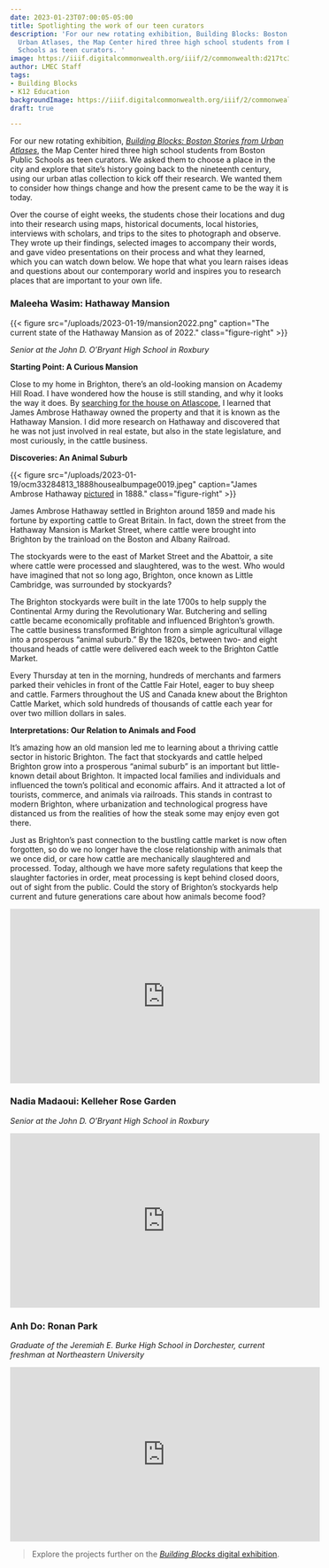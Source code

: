 ```yaml
---
date: 2023-01-23T07:00:05-05:00
title: Spotlighting the work of our teen curators
description: 'For our new rotating exhibition, Building Blocks: Boston Stories from
  Urban Atlases, the Map Center hired three high school students from Boston Public
  Schools as teen curators. '
image: https://iiif.digitalcommonwealth.org/iiif/2/commonwealth:d217tc36d/558,786,7789,4779/full/0/default.jpg
author: LMEC Staff
tags:
- Building Blocks
- K12 Education
backgroundImage: https://iiif.digitalcommonwealth.org/iiif/2/commonwealth:d217tc36d/558,786,7789,4779/full/0/default.jpg
draft: true

---
```

For our new rotating exhibition, [_Building Blocks: Boston Stories from Urban Atlases_](https://www.leventhalmap.org/digital-exhibitions/building-blocks/), the Map Center hired three high school students from Boston Public Schools as teen curators. We asked them to choose a place in the city and explore that site’s history going back to the nineteenth century, using our urban atlas collection to kick off their research. We wanted them to consider how things change and how the present came to be the way it is today.

Over the course of eight weeks, the students chose their locations and dug into their research using maps, historical documents, local histories, interviews with scholars, and trips to the sites to photograph and observe. They wrote up their findings, selected images to accompany their words, and gave video presentations on their process and what they learned, which you can watch down below. We hope that what you learn raises ideas and questions about our contemporary world and inspires you to research places that are important to your own life.

### Maleeha Wasim: Hathaway Mansion

{{< figure src="/uploads/2023-01-19/mansion2022.png" caption="The current state of the Hathaway Mansion as of 2022." class="figure-right" >}}

_Senior at the John D. O’Bryant High School in Roxbury_

**Starting Point: A Curious Mansion**

Close to my home in Brighton, there’s an old-looking mansion on Academy Hill Road. I have wondered how the house is still standing, and why it looks the way it does. By [searching for the house on Atlascope](https://atlascope.org/#/view:share$mode:glass$center:-71.15433,42.34701$zoom:19.00$base:maptiler-streets$overlay:ark:/76611/al88zw3ur), I learned that James Ambrose Hathaway owned the property and that it is known as the Hathaway Mansion. I did more research on Hathaway and discovered that he was not just involved in real estate, but also in the state legislature, and most curiously, in the cattle business.

**Discoveries: An Animal Suburb**

{{< figure src="/uploads/2023-01-19/ocm33284813_1888housealbumpage0019.jpeg" caption="James Ambrose Hathaway [pictured](https://archives.lib.state.ma.us/handle/2452/204154) in 1888." class="figure-right" >}}

James Ambrose Hathaway settled in Brighton around 1859 and made his fortune by exporting cattle to Great Britain. In fact, down the street from the Hathaway Mansion is Market Street, where cattle were brought into Brighton by the trainload on the Boston and Albany Railroad.

The stockyards were to the east of Market Street and the Abattoir, a site where cattle were processed and slaughtered, was to the west. Who would have imagined that not so long ago, Brighton, once known as Little Cambridge, was surrounded by stockyards?

The Brighton stockyards were built in the late 1700s to help supply the Continental Army during the Revolutionary War. Butchering and selling cattle became economically profitable and influenced Brighton’s growth. The cattle business transformed Brighton from a simple agricultural village into a prosperous “animal suburb.” By the 1820s, between two- and eight thousand heads of cattle were delivered each week to the Brighton Cattle Market.

Every Thursday at ten in the morning, hundreds of merchants and farmers parked their vehicles in front of the Cattle Fair Hotel, eager to buy sheep and cattle. Farmers throughout the US and Canada knew about the Brighton Cattle Market, which sold hundreds of thousands of cattle each year for over two million dollars in sales.

**Interpretations: Our Relation to Animals and Food**

It’s amazing how an old mansion led me to learning about a thriving cattle sector in historic Brighton. The fact that stockyards and cattle helped Brighton grow into a prosperous “animal suburb” is an important but little-known detail about Brighton. It impacted local families and individuals and influenced the town’s political and economic affairs. And it attracted a lot of tourists, commerce, and animals via railroads. This stands in contrast to modern Brighton, where urbanization and technological progress have distanced us from the realities of how the steak some may enjoy even got there.

Just as Brighton’s past connection to the bustling cattle market is now often forgotten, so do we no longer have the close relationship with animals that we once did, or care how cattle are mechanically slaughtered and processed. Today, although we have more safety regulations that keep the slaughter factories in order, meat processing is kept behind closed doors, out of sight from the public. Could the story of Brighton’s stockyards help current and future generations care about how animals become food?

<iframe width="560" height="315" src="https://www.youtube.com/embed/5boiWt6Znw0" title="YouTube video player" frameborder="0" allow="accelerometer; autoplay; clipboard-write; encrypted-media; gyroscope; picture-in-picture; web-share" allowfullscreen></iframe>

### Nadia Madaoui: Kelleher Rose Garden

_Senior at the John D. O’Bryant High School in Roxbury_

<iframe width="560" height="315" src="https://www.youtube.com/embed/ZMMxC91xXvM" title="YouTube video player" frameborder="0" allow="accelerometer; autoplay; clipboard-write; encrypted-media; gyroscope; picture-in-picture; web-share" allowfullscreen></iframe>

### Anh Do: Ronan Park

_Graduate of the Jeremiah E. Burke High School in Dorchester, current freshman at Northeastern University_

<iframe width="560" height="315" src="https://www.youtube.com/embed/Dh8Uw46of3w" title="YouTube video player" frameborder="0" allow="accelerometer; autoplay; clipboard-write; encrypted-media; gyroscope; picture-in-picture; web-share" allowfullscreen></iframe>

> Explore the projects further on the [_Building Blocks_ digital exhibition](https://www.leventhalmap.org/digital-exhibitions/building-blocks/teen-curators/).